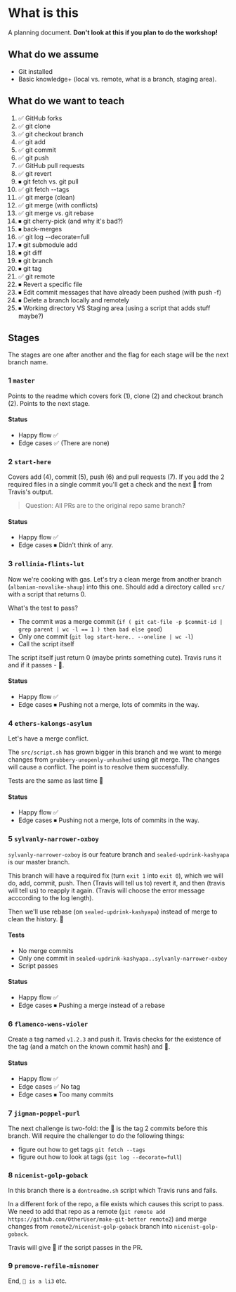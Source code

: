 # What is this

A planning document. **Don't look at this if you plan to do the workshop!**

## What do we assume

* Git installed
* Basic knowledge+ (local vs. remote, what is a branch, staging area).

## What do we want to teach

1. ✅ GitHub forks
1. ✅ git clone
1. ✅ git checkout branch
1. ✅ git add
1. ✅ git commit
1. ✅ git push
1. ✅ GitHub pull requests
1. ✅ git revert
1. ⏹ git fetch vs. git pull
1. ✅ git fetch --tags
1. ✅ git merge (clean)
1. ✅ git merge (with conflicts)
1. ✅ git merge vs. git rebase
1. ⏹ git cherry-pick (and why it's bad?)
1. ⏹ back-merges
1. ✅ git log --decorate=full
1. ⏹ git submodule add
1. ⏹ git diff
1. ⏹ git branch
1. ⏹ git tag
1. ✅ git remote
1. ⏹ Revert a specific file
1. ⏹ Edit commit messages that have already been pushed (with push -f)
1. ⏹ Delete a branch locally and remotely
1. ⏹ Working directory VS Staging area (using a script that adds stuff maybe?)

## Stages

The stages are one after another and the flag for each stage will be the next branch name.

### 1 `master`

Points to the readme which covers fork (1), clone (2) and checkout branch (2). Points to the next stage.

#### Status

* Happy flow ✅
* Edge cases ✅ (There are none)

### 2 `start-here`

Covers add (4), commit (5), push (6) and pull requests (7). If you add the 2 required files in a single commit you'll get a check and the next 🚩 from Travis's output.

> Question: All PRs are to the original repo same branch?

#### Status

* Happy flow ✅
* Edge cases ⏹ Didn't think of any.

### 3 `rollinia-flints-lut`

Now we're cooking with gas. Let's try a clean merge from another branch (`albanian-novalike-shaup`) into this one. Should add a directory called `src/` with a script that returns 0.

What's the test to pass?

* The commit was a merge commit (`if ( git cat-file -p $commit-id | grep parent | wc -l == 1 ) then bad else good`)
* Only one commit (`git log start-here.. --oneline | wc -l`)
* Call the script itself

The script itself just return 0 (maybe prints something cute). Travis runs it and if it passes - 🚩.

#### Status

* Happy flow ✅
* Edge cases ⏹ Pushing not a merge, lots of commits in the way.

### 4 `ethers-kalongs-asylum`

Let's have a merge conflict.

The `src/script.sh` has grown bigger in this branch and we want to merge changes from `grubbery-unopenly-unhushed` using git merge. The changes will cause a conflict. The point is to resolve them successfully.

Tests are the same as last time 🚩

#### Status

* Happy flow ✅
* Edge cases ⏹ Pushing not a merge, lots of commits in the way.

### 5 `sylvanly-narrower-oxboy`

`sylvanly-narrower-oxboy` is our feature branch and `sealed-updrink-kashyapa` is our master branch.

This branch will have a required fix (turn `exit 1` into `exit 0`), which we will do,  add, commit, push. Then (Travis will tell us to) revert it, and then (travis will tell us) to reapply it again. (Travis will choose the error message acccording to the log length).

Then we'll use rebase (on `sealed-updrink-kashyapa`) instead of merge to clean the history. 🚩

#### Tests

* No merge commits
* Only one commit in `sealed-updrink-kashyapa..sylvanly-narrower-oxboy`
* Script passes

#### Status

* Happy flow ✅
* Edge cases ⏹ Pushing a merge instead of a rebase

### 6 `flamenco-wens-violer`

Create a tag named `v1.2.3` and push it. Travis checks for the existence of the tag (and a match on the known commit hash) and 🚩.

#### Status

* Happy flow ✅
* Edge cases ✅ No tag
* Edge cases ⏹ Too many commits

### 7 `jigman-poppel-purl`

The next challenge is two-fold: the 🚩 is the tag 2 commits before this branch. Will require the challenger to do the following things:

* figure out how to get tags `git fetch --tags`
* figure out how to look at tags (`git log --decorate=full`)

### 8 `nicenist-golp-goback`

In this branch there is a `dontreadme.sh` script which Travis runs and fails.

In a different fork of the repo, a file exists which causes this script to pass. We need to add that repo as a remote (`git remote add https://github.com/OtherUser/make-git-better remote2`) and merge changes from `remote2/nicenist-golp-goback` branch into `nicenist-golp-goback`.

Travis will give 🚩 if the script passes in the PR.

### 9 `premove-refile-misnomer`

End, `🍰 is a li3` etc.
